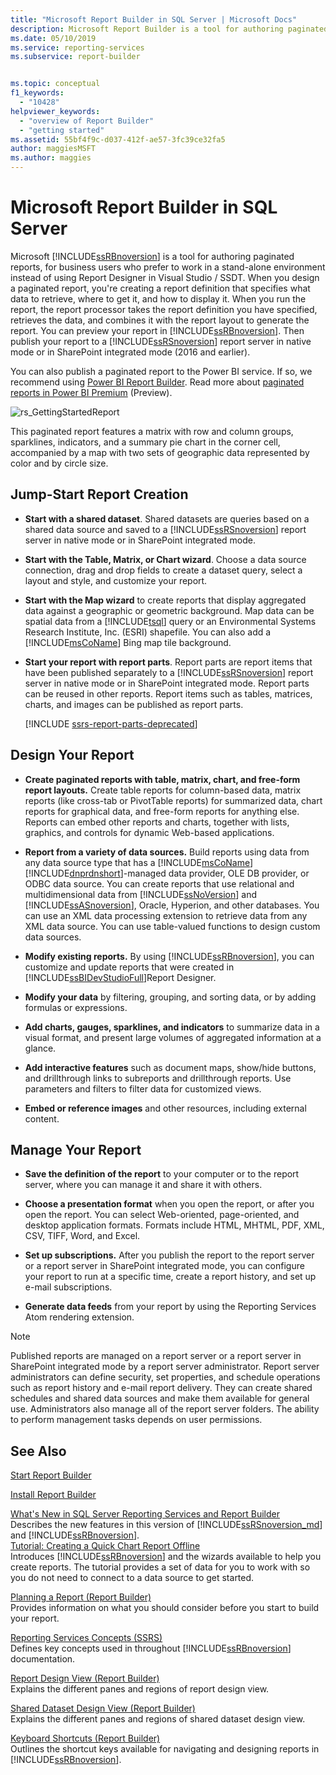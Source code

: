 ```yaml
---
title: "Microsoft Report Builder in SQL Server | Microsoft Docs"
description: Microsoft Report Builder is a tool for authoring paginated reports for SQL Server Reporting Services and Power BI Report Server. To create a report, you specify data to retrieve, where to get it, and how to display it.
ms.date: 05/10/2019
ms.service: reporting-services
ms.subservice: report-builder


ms.topic: conceptual
f1_keywords: 
  - "10428"
helpviewer_keywords: 
  - "overview of Report Builder"
  - "getting started"
ms.assetid: 55bf4f9c-d037-412f-ae57-3fc39ce32fa5
author: maggiesMSFT
ms.author: maggies
---
```

# Microsoft Report Builder in SQL Server

Microsoft [!INCLUDE[ssRBnoversion](../../includes/ssrbnoversion.md)] is a tool for authoring paginated reports, for business users who prefer to work in a stand-alone environment instead of using Report Designer in Visual Studio / SSDT.  When you design a paginated report, you're creating a report definition that specifies what data to retrieve, where to get it, and how to display it. When you run the report, the report processor takes the report definition you have specified, retrieves the data, and combines it with the report layout to generate the report. You can preview your report in [!INCLUDE[ssRBnoversion](../../includes/ssrbnoversion.md)]. Then publish your report to a [!INCLUDE[ssRSnoversion](../../includes/ssrsnoversion-md.md)] report server in native mode or in SharePoint integrated mode (2016 and earlier). 

You can also publish a paginated report to the Power BI service. If so, we recommend using [Power BI Report Builder](/power-bi/paginated-reports/report-builder-power-bi). Read more about [paginated reports in Power BI Premium](/power-bi/paginated-reports-report-builder-power-bi) (Preview).
  
 ![rs_GettingStartedReport](../../reporting-services/report-builder/media/rs-gettingstartedreport.png "rs_GettingStartedReport")  
  
 This paginated report features a matrix with row and column groups, sparklines, indicators, and a summary pie chart in the corner cell, accompanied by a map with two sets of geographic data represented by color and by circle size.  
  
##  <a name="JumpStartReptCreation"></a> Jump-Start Report Creation  
  
-   **Start with a shared dataset**. Shared datasets are queries based on a shared data source and saved to a [!INCLUDE[ssRSnoversion](../../includes/ssrsnoversion-md.md)] report server in native mode or  in SharePoint integrated mode.  
  
-   **Start with the Table, Matrix, or Chart wizard**. Choose a data source connection, drag and drop fields to create a dataset query, select a layout and style, and customize your report.  
  
-   **Start with the Map wizard** to create reports that display aggregated data against a geographic or geometric background. Map data can be spatial data from a [!INCLUDE[tsql](../../includes/tsql-md.md)] query or an Environmental Systems Research Institute, Inc. (ESRI) shapefile. You can also add a [!INCLUDE[msCoName](../../includes/msconame-md.md)] Bing map tile background.  
  
-   **Start your report with report parts**. Report parts are report items that have been published separately to a [!INCLUDE[ssRSnoversion](../../includes/ssrsnoversion-md.md)] report server in native mode or  in SharePoint integrated mode. Report parts can be reused in other reports. Report items such as tables, matrices, charts, and images can be published as report parts.

    [!INCLUDE [ssrs-report-parts-deprecated](../../includes/ssrs-report-parts-deprecated.md)] 
  
##  <a name="DesignRept"></a> Design Your Report  
  
-   **Create paginated reports with table, matrix, chart, and free-form report layouts.** Create table reports for column-based data, matrix reports (like cross-tab or PivotTable reports) for summarized data, chart reports for graphical data, and free-form reports for anything else. Reports can embed other reports and charts, together with lists, graphics, and controls for dynamic Web-based applications.  
  
-   **Report from a variety of data sources.** Build reports using data from any data source type that has a [!INCLUDE[msCoName](../../includes/msconame-md.md)] [!INCLUDE[dnprdnshort](../../includes/dnprdnshort-md.md)]-managed data provider, OLE DB provider, or ODBC data source. You can create reports that use relational and multidimensional data from [!INCLUDE[ssNoVersion](../../includes/ssnoversion-md.md)] and [!INCLUDE[ssASnoversion](../../includes/ssasnoversion-md.md)], Oracle, Hyperion, and other databases. You can use an XML data processing extension to retrieve data from any XML data source. You can use table-valued functions to design custom data sources.  
  
-   **Modify existing reports.** By using [!INCLUDE[ssRBnoversion](../../includes/ssrbnoversion.md)], you can customize and update reports that were created in [!INCLUDE[ssBIDevStudioFull](../../includes/ssbidevstudiofull-md.md)]Report Designer.  
  
-   **Modify your data** by filtering, grouping, and sorting data, or by adding formulas or expressions.  
-   **Add charts, gauges, sparklines, and indicators** to summarize data in a visual format, and present large volumes of aggregated information at a glance.  
  
-   **Add interactive features** such as document maps, show/hide buttons, and drillthrough links to subreports and drillthrough reports. Use parameters and filters to filter data for customized views.  
  
-   **Embed or reference images** and other resources, including external content.  
  
##  <a name="ManageRpt"></a> Manage Your Report  
  
-   **Save the definition of the report** to your computer or to the report server, where you can manage it and share it with others.  
  
-   **Choose a presentation format** when you open the report, or after you open the report. You can select Web-oriented, page-oriented, and desktop application formats. Formats include HTML, MHTML, PDF, XML, CSV, TIFF, Word, and Excel.  
  
-   **Set up subscriptions.** After you publish the report to the report server or a report server in SharePoint integrated mode, you can configure your report to run at a specific time, create a report history, and set up e-mail subscriptions.  
  
-   **Generate data feeds** from your report by using the Reporting Services Atom rendering extension.  
  
> [!NOTE]  
>  Published reports are managed on a report server or a report server in SharePoint integrated mode by a report server administrator. Report server administrators can define security, set properties, and schedule operations such as report history and e-mail report delivery. They can create shared schedules and shared data sources and make them available for general use. Administrators also manage all of the report server folders. The ability to perform management tasks depends on user permissions.  
  
## See Also  
  [Start Report Builder](../../reporting-services/report-builder/start-report-builder.md)  
  
  [Install Report Builder](../../reporting-services/install-windows/install-report-builder.md)

  [What's New in SQL Server Reporting Services and Report Builder](~/reporting-services/what-s-new-in-sql-server-reporting-services-ssrs.md)  
  Describes the new features in this version of [!INCLUDE[ssRSnoversion_md](../../includes/ssrsnoversion-md.md)] and [!INCLUDE[ssRBnoversion](../../includes/ssrbnoversion.md)].   
  [Tutorial: Creating a Quick Chart Report Offline](../../reporting-services/report-builder/tutorial-create-a-quick-chart-report-offline-report-builder.md)  
 Introduces [!INCLUDE[ssRBnoversion](../../includes/ssrbnoversion.md)] and the wizards available to help you create reports. The tutorial provides a set of data for you to work with so you do not need to connect to a data source to get started.  
  
 [Planning a Report &#40;Report Builder&#41;](../../reporting-services/report-design/planning-a-report-report-builder.md)  
 Provides information on what you should consider before you start to build your report.  
  
 [Reporting Services Concepts (SSRS)](../reporting-services-concepts-ssrs.md)  
 Defines key concepts used in throughout [!INCLUDE[ssRBnoversion](../../includes/ssrbnoversion.md)] documentation.  
  
 [Report Design View &#40;Report Builder&#41;](../../reporting-services/report-builder/report-design-view-report-builder.md)  
 Explains the different panes and regions of report design view.  
  
 [Shared Dataset Design View &#40;Report Builder&#41;](../../reporting-services/report-builder/shared-dataset-design-view-report-builder.md)  
 Explains the different panes and regions of shared dataset design view.  
  
 [Keyboard Shortcuts &#40;Report Builder&#41;](../../reporting-services/report-builder/keyboard-shortcuts-report-builder.md)  
 Outlines the shortcut keys available for navigating and designing reports in [!INCLUDE[ssRBnoversion](../../includes/ssrbnoversion.md)].  
